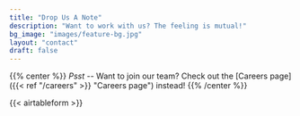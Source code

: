 ```yaml
---
title: "Drop Us A Note"
description: "Want to work with us? The feeling is mutual!"
bg_image: "images/feature-bg.jpg"
layout: "contact"
draft: false
---
```



{{% center %}}
*Psst* -- Want to join our team? Check out the [Careers page]({{< ref "/careers" >}} "Careers page") instead!
{{% /center %}}

{{< airtableform >}}